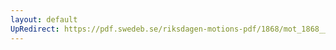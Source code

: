 ```yaml
---
layout: default
UpRedirect: https://pdf.swedeb.se/riksdagen-motions-pdf/1868/mot_1868__ak__00277/mot_1868__ak__00277_002.pdf
---
```

